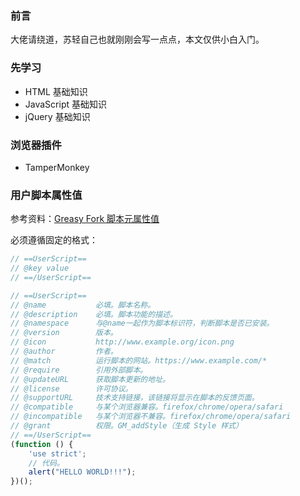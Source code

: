 


### 前言
大佬请绕道，苏轻自己也就刚刚会写一点点，本文仅供小白入门。

### 先学习

- HTML 基础知识
- JavaScript 基础知识
- jQuery 基础知识

### 浏览器插件
- TamperMonkey

### 用户脚本属性值

参考资料：[Greasy Fork 脚本元属性值](https://greasyfork.org/zh-CN/help/meta-keys)

必须遵循固定的格式：
```javascript
// ==UserScript==
// @key value
// ==/UserScript==
```

```javascript
// ==UserScript==        
// @name           必填。脚本名称。
// @description    必填。脚本功能的描述。
// @namespace      与@name一起作为脚本标识符，判断脚本是否已安装。
// @version        版本。
// @icon           http://www.example.org/icon.png
// @author         作者。
// @match          运行脚本的网站。https://www.example.com/*
// @require        引用外部脚本。
// @updateURL      获取脚本更新的地址。
// @license        许可协议。
// @supportURL     技术支持链接，该链接将显示在脚本的反馈页面。
// @compatible     与某个浏览器兼容。firefox/chrome/opera/safari
// @incompatible   与某个浏览器不兼容。firefox/chrome/opera/safari
// @grant          权限。GM_addStyle（生成 Style 样式）
// ==/UserScript==
(function () {
    'use strict';
    // 代码。
    alert("HELLO WORLD!!!");
})();
```














